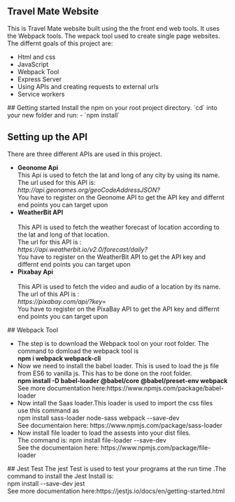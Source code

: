  ## Travel Mate Website 
This is Travel Mate website built using the the front end web tools. It uses the Webpack tools. The wepack tool used to create single page websites. 
The differnt goals of this project are:
<ul>
  <li>Html and css</li>
  <li>JavaScript</li>
  <li>Webpack Tool</li>
  <li>Express Server</li>
  <li>Using APIs and creating requests to external urls</li>
  <li>Service workers</li>
  </ul>
## Getting started
Install the npm on your root project directory.
`cd` into your new folder and run:
- `npm install`

## Setting up the API
There are three different APIs are used in this project.
<ul>
  <li><b>Geonome Api</b></li>
  This Api is used to fetch the lat and long of any city by using its name.<br>
  The url used for this API is:<br>
  <i>http://api.geonames.org/geoCodeAddressJSON?</i><br>
  You have to register on the Geonome API to get the API key and differnt end points you can target upon<br>
  <li><b>WeatherBit API</b></li><br>
    This API is used to fetch the weather forecast of location according to the lat and long of that location.
    <br>
    The url for this API is :<br>
    <i>https://api.weatherbit.io/v2.0/forecast/daily?</i><br>
    You have to register on the WeatherBit API to get the API key and differnt end points you can target upon<br>
  <li><b>Pixabay Api</b></li><br>
  This API is used to fetch the video and audio of a location by its name.<br>
  The url of this API is :<br>
  <i>https://pixabay.com/api/?key=</i><br>
  You have to register on the PixaBay API to get the API key and differnt end points you can target upon<br>  
</ul>
## Webpack Tool
<ul>
  <li>The step is to download the Webpack tool on your root folder.
  The command to domload the webpack tool is<br>
    <b>npm i webpack webpack-cli</b>
  </li>
 <li>
  Now we need to install the babel loader. This is used to load the js file from ES6 to vanilla js. This has to be done on the root folder.<br>
  <b>npm install -D babel-loader @babel/core @babel/preset-env webpack</b>
  See more documentation here:https://www.npmjs.com/package/babel-loader
 </li>
 <li>
  Now intall the Saas loader.This loader is used to import the css files
  <br>
  use this command as<br>
  npm install sass-loader node-sass webpack --save-dev<br>
  See documentaion here: https://www.npmjs.com/package/sass-loader<br>
 </li>
 <li>
  Now install file loader to load the assests into your dist files.
  <br>The command is:
  npm install file-loader --save-dev<br>
  See the documentaion here:
  https://www.npmjs.com/package/file-loader<br>
 </li>
  </ul>
## Jest Test
The jest Test is used to test your programs at the run time .The command to install the Jest Install is:
<br>
npm install --save-dev jest<br>
See more documentation here:https://jestjs.io/docs/en/getting-started.html
